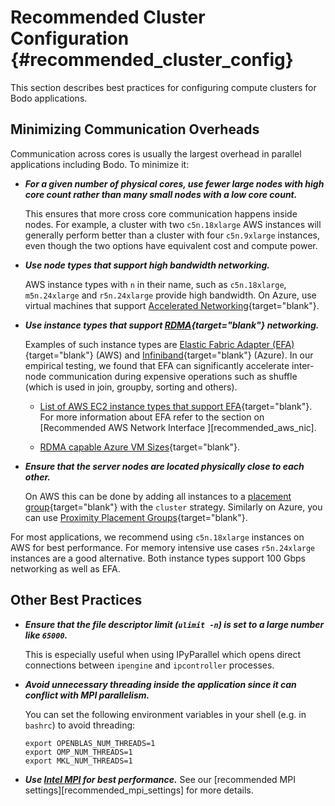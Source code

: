 # Recommended Cluster Configuration {#recommended_cluster_config}

This section describes best practices for configuring compute clusters
for Bodo applications.

## Minimizing Communication Overheads

Communication across cores is usually the largest overhead in parallel
applications including Bodo. To minimize it:

-   ***For a given number of physical cores, use fewer large nodes with high core count rather than many
    small nodes with a low core count.***
    
    This ensures that more cross core communication happens inside nodes. For
    example, a cluster with two `c5n.18xlarge` AWS instances will
    generally perform better than a cluster with four `c5n.9xlarge`
    instances, even though the two options have equivalent cost and
    compute power.
    
-   ***Use node types that support high bandwidth networking.***
 
    AWS instance types with `n` in their name, such as `c5n.18xlarge`, `m5n.24xlarge`
    and `r5n.24xlarge` provide high bandwidth. On Azure, use virtual
    machines that support 
    [Accelerated Networking](https://docs.microsoft.com/en-us/azure/virtual-network/create-vm-accelerated-networking-cli){target="blank"}.

-   ***Use instance types that support
    [RDMA](https://en.wikipedia.org/wiki/Remote_direct_memory_access){target="blank"}
    networking.*** 
    
    Examples of such instance types are [Elastic Fabric Adapter (EFA)](https://aws.amazon.com/hpc/efa/){target="blank"} (AWS) and
    [Infiniband](https://docs.microsoft.com/en-us/azure/virtual-machines/workloads/hpc/enable-infiniband){target="blank"}
    (Azure). In our empirical testing, we found that EFA can
    significantly accelerate inter-node communication during expensive
    operations such as shuffle (which is used in join, groupby, sorting
    and others).
    
    -   [List of AWS EC2 instance types that support EFA](https://docs.aws.amazon.com/AWSEC2/latest/UserGuide/efa.html#efa-instance-types){target="blank"}.
        For more information about EFA refer to the section on
        [Recommended AWS Network Interface ][recommended_aws_nic].
        
    -   [RDMA capable Azure VM Sizes](https://docs.microsoft.com/en-us/azure/virtual-machines/sizes-hpc#rdma-capable-instances){target="blank"}.

-   ***Ensure that the server nodes are located physically close to each
    other.***
     
    On AWS this can be done by adding all instances to a [placement group](https://docs.aws.amazon.com/AWSEC2/latest/UserGuide/placement-groups.html#placement-groups-cluster){target="blank"}
    with the `cluster` strategy. Similarly on Azure, you can use [Proximity Placement Groups](https://docs.microsoft.com/en-us/azure/virtual-machines/co-location){target="blank"}.

For most applications, we recommend using `c5n.18xlarge` instances on
AWS for best performance. For memory intensive use cases `r5n.24xlarge`
instances are a good alternative. Both instance types support 100 Gbps
networking as well as EFA.

## Other Best Practices

-   ***Ensure that the file descriptor limit (`ulimit -n`) is set to a
    large number like `65000`.***
     
    This is especially useful when using
    IPyParallel which opens direct connections between `ipengine` and
    `ipcontroller` processes.

-   ***Avoid unnecessary threading inside the application since it can
    conflict with MPI parallelism.*** 
    
    You can set the following environment variables in your shell (e.g. in `bashrc`)
    to avoid threading:

    ```shell
    export OPENBLAS_NUM_THREADS=1
    export OMP_NUM_THREADS=1
    export MKL_NUM_THREADS=1
    ```
    
-   ***Use [Intel MPI](https://www.intel.com/content/www/us/en/developer/tools/oneapi/mpi-library.html)
    for best performance.***
    See our [recommended MPI settings][recommended_mpi_settings] for more
    details.
